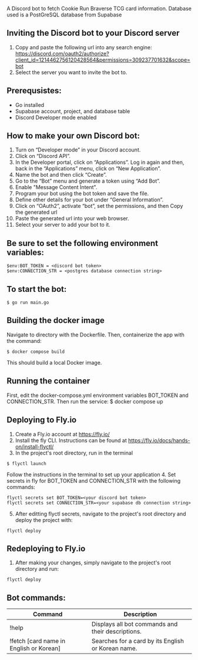 A Discord bot to fetch Cookie Run Braverse TCG card information. Database used is a PostGreSQL database from Supabase

## Inviting the Discord bot to your Discord server
1. Copy and paste the following url into any search engine:
https://discord.com/oauth2/authorize?client_id=1214462756120428564&permissions=309237701632&scope=bot
2. Select the server you want to invite the bot to.

## Prerequsistes:
- Go installed
- Supabase account, project, and database table
- Discord Developer mode enabled

## How to make your own Discord bot:
1. Turn on “Developer mode” in your Discord account.
2. Click on “Discord API”.
3. In the Developer portal, click on “Applications”. Log in again and then, back in the “Applications” menu, click on “New  Application”.
4. Name the bot and then click “Create”.
5. Go to the “Bot” menu and generate a token using “Add Bot”.
6. Enable "Message Content Intent".
7. Program your bot using the bot token and save the file.
8. Define other details for your bot under “General Information”.
9. Click on “OAuth2”, activate “bot”, set the permissions, and then Copy the generated url
10. Paste the generated url into your web browser.
11. Select your server to add your bot to it.


## Be sure to set the following environment variables:

    $env:BOT_TOKEN = <discord bot token>
    $env:CONNECTION_STR = <postgres database connection string>

## To start the bot:

    $ go run main.go

## Building the docker image
Navigate to directory with the Dockerfile. Then, containerize the app with the command: 

    $ docker compose build

This should build a local Docker image.

## Running the container
First, edit the docker-compose.yml environment variables BOT_TOKEN and CONNECTION_STR.
Then run the service:
    $ docker compose up 

## Deploying to Fly.io
1. Create a Fly.io account at https://fly.io/
2. Install the fly CLI. Instructions can be found at https://fly.io/docs/hands-on/install-flyctl/
3. In the project's root directory, run in the terminal
```
$ flyctl launch
```
Follow the instructions in the terminal to set up your application
4. Set secrets in fly for BOT_TOKEN and CONNECTION_STR with the following commands:
```
flyctl secrets set BOT_TOKEN=<your discord bot token>
flyctl secrets set CONNECTION_STR=<your supabase db connection string>
```
5. After editting flyctl secrets, navigate to the project's root directory and deploy the project with:
```
flyctl deploy
```

## Redeploying to Fly.io
1. After making your changes, simply navigate to the project's root directory and run:
```
flyctl deploy
```

## Bot commands:

| Command  | Description |
| ------------- | ------------- |
| !help  | Displays all bot commands and their descriptions.  |
| !fetch [card name in English or Korean] | Searches for a card by its English or Korean name.  |
